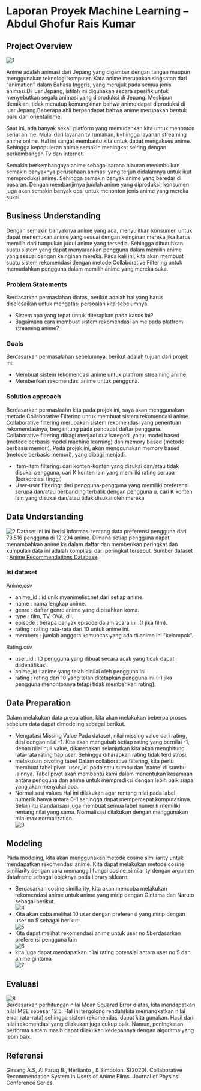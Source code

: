 # Laporan Proyek Machine Learning – Abdul Ghofur Rais Kumar

## Project Overview
![1](https://github.com/RaisGG/Mini-Project/blob/main/Sistem%20Rekomendasi%20Anime%20dengan%20Metode%20Collaborative%20Filtering/asset/Anime1.jpg)

Anime adalah animasi dari Jepang yang digambar dengan tangan maupun menggunakan teknologi komputer. Kata anime merupakan singkatan dari "animation" dalam Bahasa Inggris, yang merujuk pada semua jenis animasi.Di luar Jepang, istilah ini digunakan secara spesifik untuk menyebutkan segala animasi yang diproduksi di Jepang. Meskipun demikian, tidak menutup kemungkinan bahwa anime dapat diproduksi di luar Jepang.Beberapa ahli berpendapat bahwa anime merupakan bentuk baru dari orientalisme.

Saat ini, ada banyak sekali platform yang memudahkan kita untuk menonton serial anime. Mulai dari layanan tv rumahan, k=hingga layanan streaming anime online. Hal ini sangat membantu kita untuk dapat mengakses anime. Sehingga kepopuleran anime semakin meningkat seiring dengan perkembangan Tv dan Internet.

Semakin berkembangnya anime sebagai sarana hiburan menimbulkan semakin banyaknya perusahaan animasi yang terjun didalamnya untuk ikut memproduksi anime. Sehingga semakin banyak anime yang beredar di pasaran. Dengan membanjirnya jumlah anime yang diproduksi, konsumen juga akan semakin banyak opsi untuk menonton jenis anime yang mereka sukai.

## Business Understanding

Dengan semakin banyaknya anime yang ada, menyulitkan konsumen untuk dapat menemukan anime yang sesuai dengan keinginan mereka jika harus memilih dari tumpukan judul anime yang tersedia. Sehingga dibutuhkan suatu sistem yang dapat menyarankan pengguna dalam memilih anime yang sesuai dengan keinginan mereka.
Pada kali ini, kita akan membuat suatu sistem rekomendasi dengan metode Collaborative Filtering untuk memudahkan pengguna dalam memilih anime yang mereka suka.

### Problem Statements
Berdasarkan permaslahan diatas, berikut adalah hal yang harus diselesaikan untuk mengatasi persoalan kita sebelumnya.
-	Sistem apa yang tepat untuk diterapkan pada kasus ini?
-	Bagaimana cara membuat sistem rekomendasi anime pada platfrom streaming anime?
### Goals
Berdasarkan permasalahan sebelumnya, berikut adalah tujuan dari projek ini:
-	Membuat sistem rekomendasi anime untuk platfrom streaming anime.
-	Memberikan rekomendasi anime untuk pengguna.
### Solution approach
Berdasarkan permaslaahn kita pada projek ini,  saya akan menggunakan metode Collaborative Filtering untuk membuat sistem rekomendasi anime. 
Collaborative filtering merupakan sistem rekomendasi yang penentuan rekomendasinya, bergantung pada pendapat daftar pengguna. Collaborative filtering dibagi menjadi dua kategori, yaitu: model based (metode berbasis model machine learning) dan memory based (metode berbasis memori). Pada projek ini, akan menggunakan memory based (metode berbasis memori), yang dibagi menjadi.
-	Item-item filtering: dari konten-konten yang disukai dan/atau tidak disukai pengguna, cari K konten lain yang memiliki rating serupa (berkorelasi tinggi)
-	User-user filtering: dari pengguna-pengguna yang memiliki preferensi serupa dan/atau berbanding terbalik dengan pengguna u, cari K konten lain yang disukai dan/atau tidak disukai oleh mereka
## Data Understanding

![2](https://github.com/RaisGG/Mini-Project/blob/main/Sistem%20Rekomendasi%20Anime%20dengan%20Metode%20Collaborative%20Filtering/asset/kaggle.png)
Dataset ini ini berisi informasi tentang data preferensi pengguna dari 73.516 pengguna di 12.294 anime. Dimana setiap pengguna dapat menambahkan anime ke dalam daftar dan memberikan peringkat dan kumpulan data ini adalah kompilasi dari peringkat tersebut.
Sumber dataset : [Anime Recommendations Database](https://www.kaggle.com/CooperUnion/anime-recommendations-database)
### Isi dataset
Anime.csv
- anime_id : id unik myanimelist.net dari setiap anime.
- name : nama lengkap anime.
- genre : daftar genre anime yang dipisahkan koma.
- type : film, TV, OVA, dll.
- episode : berapa banyak episode dalam acara ini. (1 jika film).
- rating : rating rata-rata dari 10 untuk anime ini.
- members : jumlah anggota komunitas yang ada di anime ini
"kelompok".

Rating.csv
- user_id : ID pengguna yang dibuat secara acak yang tidak dapat diidentifikasi.
- anime_id : anime yang telah dinilai oleh pengguna ini.
- rating : rating dari 10 yang telah ditetapkan pengguna ini (-1 jika pengguna menontonnya tetapi tidak memberikan rating).

## Data Preparation
Dalam melakukan data preparation, kita akan melakukan beberpa proses sebelum data dapat dimodeling sebagai berikut. 
-	Mengatasi Missing Value
Pada dataset, nilai missing value dari rating, diisi dengan nilai -1. Kita akan mengubah setiap rating yang bernilai -1, denan nilai null value, dikarenakan selanjutkan kita akan menghitung rata-rata rating tiap user. Sehingga diharapkan rating tidak terdistrosi.
-	melakukan pivoting tabel
Dalam collaborative filtering, kita perlu membuat tabel pivot 'user_id' pada satu sumbu dan 'name' di sumbu lainnya. Tabel pivot akan membantu kami dalam menentukan kesamaan antara pengguna dan anime untuk memprediksi dengan lebih baik siapa yang akan menyukai apa.
-	Normalisasi values 
Hal ini dilakukan agar rentang nilai pada label numerik hanya antara 0-1 sehingga dapat mempercepat komputasinya. Selain itu standarisasi juga membuat semua label numerik memiliki rentang nilai yang sama. Normalisasi dilakukan dengan menggunakan min-max normalization.  
![3](https://github.com/RaisGG/Mini-Project/blob/main/Sistem%20Rekomendasi%20Anime%20dengan%20Metode%20Collaborative%20Filtering/asset/min-max-normalisation.jpg)

## Modeling
Pada modeling, kita akan menggunakan metode cosine similiarity untuk mendapatkan rekomendasi anime. Kita dapat melakukan metode cosine similiarity dengan cara memanggil fungsi cosine_similarity dengan argumen dataframe sebagai objeknya pada library sklearn.  
- Berdasarkan cosine similiarity, kita akan mencoba melakukan rekomendasi anime untuk anime yang mirip dengan Gintama dan Naruto sebagai berikut.  
![4](https://github.com/RaisGG/Mini-Project/blob/main/Sistem%20Rekomendasi%20Anime%20dengan%20Metode%20Collaborative%20Filtering/asset/1anime.png)
- Kita akan coba melihat 10 user dengan preferensi yang mirip dengan user no 5 sebagai berikut:  
![5](https://github.com/RaisGG/Mini-Project/blob/main/Sistem%20Rekomendasi%20Anime%20dengan%20Metode%20Collaborative%20Filtering/asset/2user.png)
- Kita dapat melihat rekomendasi anime untuk user no 5berdasarkan preferensi pengguna lain   
![6](https://github.com/RaisGG/Mini-Project/blob/main/Sistem%20Rekomendasi%20Anime%20dengan%20Metode%20Collaborative%20Filtering/asset/3user.png)
- kita juga dapat mendapatkan nilai rating potensial antara user no 5 dan anime gintama  
![7](https://github.com/RaisGG/Mini-Project/blob/main/Sistem%20Rekomendasi%20Anime%20dengan%20Metode%20Collaborative%20Filtering/asset/4user.png)
## Evaluasi
![8](https://github.com/RaisGG/Mini-Project/blob/main/Sistem%20Rekomendasi%20Anime%20dengan%20Metode%20Collaborative%20Filtering/asset/MSE.jpg)  
Berdasarkan perhitungan nilai Mean Squared Error diatas, kita mendapatkan nilai MSE sebesar 12.5. Hal ini tergolong rendah(kita memangkatkan nilai error rata-rata) sehingga sistem rekomendasi dapat kita gunakan. Hasil dari nilai rekomendasi yang dilakukan juga cukup baik. Namun, peningkatan performa sistem masih dapat dilakukan kedepannya dengan algoritma yang lebih baik.

## Referensi
Girsang A.S, Al Faruq B., Herlianto , & Simbolon. S(2020). Collaborative Recommendation System in Users of Anime Films. Journal of Physics: Conference Series.
